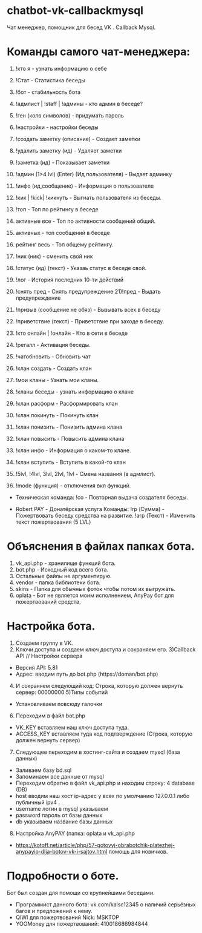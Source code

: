 # chatbot-vk-callbackmysql
Чат менеджер, помощник для бесед VK . Callback Mysql.

# Команды самого чат-менеджера:

1) !кто я - узнать информацию о себе

2) !Стат - Статистика беседы
3) !бот - стабильность бота
4) !адмлист | !staff | !админы - кто админ в беседе?
5) !ген (колв символов) - придумать пароль
6) !настройки - настройки беседы
7) !создать заметку (описание) - Создает заметки
8) !удалить заметку (ид) - Удаляет заметки
9) !заметка (ид) - Показывает заметки
10) !админ (1>4 lvl) (Enter) (Ид пользователя) - Выдает админку
11) !инфо (ид,сообщение) - Информация о пользователе
12) !кик | !kick| !кикнуть - Выгнать пользователя из беседы.
13) !топ - Топ по рейтингу в беседе
14) активные все - Топ по активности сообщений общий.
15) активных - топ сообщений в беседе
16) рейтинг весь - Топ общему рейтингу.
17) !ник (ник) - сменить свой ник
18) !статус (ид)
(текст) - Указаь статус в беседе свой.
19) !лог - История последних 10-ти действий
20) !снять пред - Снять предупреждение
21)!пред - Выдать предупреждение
22) !призыв (сообщение не обяз) - Вызывать всех в беседу
23) !приветствие
(текст) - Приветствие при заходе в беседу.
24) !кто онлайн | !онлайн - Кто в сети в беседе
25) !регалл - Активация беседы.
26) !чатобновить - Обновить чат
27) !клан создать - Создать клан
28) !мои кланы - Узнать мои кланы.
29) !кланы беседы - узнать информацию о клане
30) !клан расформ - Расформировать клан
31) !клан покинуть - Покинуть клан
32) !клан понизить - Понизить админа клана
33) !клан повысить - Повысить админа клана
34) !клан инфо - Информация о каком-то клане.
35) !клан вступить - Вступить в какой-то клан
36) !5lvl, !4lvl, 3lvl, 2lvl, 1lvl - Смена названия (в адмлист).
37) !mode (функция) - отключения вкл функций.

- Техническая команда:
!co - Повторная выдача создателя беседы.

- Robert PAY - Донатёрская услуга
Команды:
!rp (Сумма) - Пожертвовать беседу средства на развитие.
!arp (Текст) - Изменить текст пожертвования (5 LVL)

# Объяснения в файлах папках бота.
1) vk_api.php - хранилище функций бота.
2) bot.php - Исходный код всего бота.
3) Остальные файлы не аргументирую.
4) vendor - папка библиотеки бота.
5) skins - Папка для обычных фоток чтобы потом их выгружать.
6) oplata - Бот не является моим исполнением, AnyPay бот для пожертвований средств.

# Настройка бота.

1) Создаем группу в VK.
2) Ключи доступа и создаем ключ доступа и сохраняем его.
3)Callback API // Настройки сервера
- Версия API: 5.81
- Адрес: вводим путь до bot.php (https://doman/bot.php)
4) И сохраняем следующий код: Строка, которую должен вернуть сервер: 00000000
5)Типы событий
- Установливаем повсюду галочки
6) Переходим в файл bot.php
- VK_KEY вставляем наш ключ доступа туда.
- ACCESS_KEY вставляем туда код подтверждение (Строка, которую должен вернуть сервер)
7) Следующее переходим в хостинг-сайта и создаем mysql (база данных)
- Заливаем базу bd.sql
- Запоминаем все данные от mysql
- Переходим обратно в файл vk_api.php и находим строку: 4 database (DB)
- host вводим наш хост ip-адрес у всех по умолчанию 127.0.0.1 либо публичный ipv4 .
- username логин в mysql указываем
- password пароль от базы данных
- db указываем название базы данных

8) Настройка AnyPAY (папка: oplata и vk_api.php
- https://kotoff.net/article/php/57-gotovyj-obrabotchik-platezhej-anypayio-dlja-botov-vk-i-sajtov.html помощь для новичков.

# Подробности о боте.
 Бот был создан для помощи со крупнейшими беседами.
- Программист данного бота: vk.com/kalsc12345 о наличий серьёзных багов и предложений к нему.
- QIWI для пожертвований Nick: MSKTOP
- YOOMoney для пожертвований: 410018686984844

